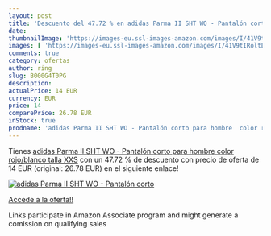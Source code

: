 ```yaml
---
layout: post
title: 'Descuento del 47.72 % en adidas Parma II SHT WO - Pantalón corto '
date: 
thumbnailImage: 'https://images-eu.ssl-images-amazon.com/images/I/41V9tIRoltL._SL200_.jpg'
images: [ 'https://images-eu.ssl-images-amazon.com/images/I/41V9tIRoltL._SL200_.jpg' ]
comments: true
category: ofertas
author: ring
slug: B000G4T0PG
description:
actualPrice: 14 EUR
currency: EUR
price: 14
comparePrice: 26.78 EUR
inStock: true
prodname: 'adidas Parma II SHT WO - Pantalón corto para hombre  color rojo/blanco  talla XXS'
---
```


Tienes [adidas Parma II SHT WO - Pantalón corto para hombre  color rojo/blanco  talla XXS](https://www.amazon.es/dp/B000G4T0PG/?tag=tolees-21) con un 47.72 % de descuento con precio de oferta de 14 EUR (original: 26.78 EUR) en el siguiente enlace!

[![adidas Parma II SHT WO - Pantalón corto ](https://images-eu.ssl-images-amazon.com/images/I/41V9tIRoltL._SL200_.jpg)](https://www.amazon.es/dp/B000G4T0PG/?tag=tolees-21)

[Accede a la oferta!!](https://www.amazon.es/dp/B000G4T0PG/?tag=tolees-21)

Links participate in Amazon Associate program and might generate a comission on qualifying sales


